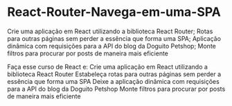 # React-Router-Navega-em-uma-SPA
Crie uma aplicação em React utilizando a biblioteca React Router; Rotas para outras páginas sem perder a essência que forma uma SPA; Aplicação dinâmica com requisições para a API do blog da Doguito Petshop; Monte filtros para procurar por posts de maneira mais eficiente

Faça esse curso de React e:
Crie uma aplicação em React utilizando a biblioteca React Router
Estabeleça rotas para outras páginas sem perder a essência que forma uma SPA
Deixe a aplicação dinâmica com requisições para a API do blog da Doguito Petshop
Monte filtros para procurar por posts de maneira mais eficiente
